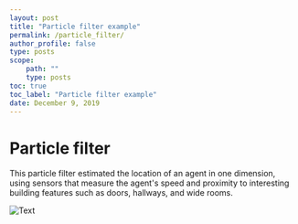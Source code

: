```yaml
---
layout: post
title: "Particle filter example"
permalink: /particle_filter/
author_profile: false
type: posts
scope:
    path: ""
    type: posts
toc: true
toc_label: "Particle filter example"
date: December 9, 2019
---
```


# Particle filter

This particle filter estimated the location of an agent in one dimension, using sensors that measure the agent's speed and proximity to interesting building features such as doors, hallways, and wide rooms.

<p>

![Text](https://j.gifs.com/mO05qp.gif)
